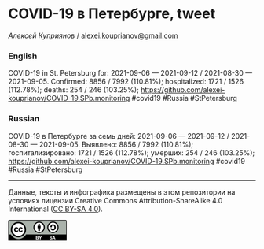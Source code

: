COVID-19 в Петербурге, tweet
============================

*Алексей Куприянов* /
<a href="mailto:alexei.kouprianov@gmail.com" class="email">alexei.kouprianov@gmail.com</a>

### English

COVID-19 in St. Petersburg for: 2021-09-06 — 2021-09-12 / 2021-08-30 —
2021-09-05. Сonfirmed: 8856 / 7992 (110.81%); hospitalized: 1721 / 1526
(112.78%); deaths: 254 / 246 (103.25%);
<a href="https://github.com/alexei-kouprianov/COVID-19.SPb.monitoring" class="uri">https://github.com/alexei-kouprianov/COVID-19.SPb.monitoring</a>
\#covid19 \#Russia \#StPetersburg

### Russian

COVID-19 в Петербурге за семь дней: 2021-09-06 — 2021-09-12 / 2021-08-30
— 2021-09-05. Выявлено: 8856 / 7992 (110.81%); госпитализировано: 1721 /
1526 (112.78%); умерших: 254 / 246 (103.25%);
<a href="https://github.com/alexei-kouprianov/COVID-19.SPb.monitoring" class="uri">https://github.com/alexei-kouprianov/COVID-19.SPb.monitoring</a>
\#covid19 \#Russia \#StPetersburg

------------------------------------------------------------------------

Данные, тексты и инфографика размещены в этом репозитории на условиях
лицензии Creative Commons Attribution-ShareAlike 4.0 International ([CC
BY-SA 4.0](https://creativecommons.org/licenses/by-sa/4.0/)).

![](../misc/CC-BY-SA-icon.png "CC-BY-SA")
